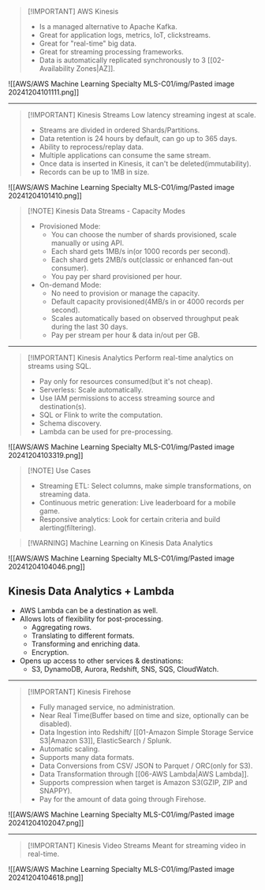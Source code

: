 
> [!IMPORTANT] AWS Kinesis
> - Is a managed alternative to Apache Kafka.
> - Great for application logs, metrics, IoT, clickstreams.
> - Great for "real-time" big data.
> - Great for streaming processing frameworks.
> - Data is automatically replicated synchronously to 3 [[02-Availability Zones|AZ]].

![[AWS/AWS Machine Learning Specialty MLS-C01/img/Pasted image 20241204101111.png]]

---


> [!IMPORTANT] Kinesis Streams
> Low latency streaming ingest at scale.
> - Streams are divided in ordered Shards/Partitions.
> - Data retention is 24 hours by default, can go up to 365 days.
> - Ability to reprocess/replay data.
> - Multiple applications can consume the same stream.
> - Once data is inserted in Kinesis, it can't be deleted(immutability).
> - Records can be up to 1MB in size.

![[AWS/AWS Machine Learning Specialty MLS-C01/img/Pasted image 20241204101410.png]]


> [!NOTE] Kinesis Data Streams - Capacity Modes
> - Provisioned Mode:
> 	- You can choose the number of shards provisioned, scale manually or using API.
> 	- Each shard gets 1MB/s in(or 1000 records per second).
> 	- Each shard gets 2MB/s out(classic or enhanced fan-out consumer).
> 	- You pay per shard provisioned per hour.
> - On-demand Mode:
> 	- No need to provision or manage the capacity.
> 	- Default capacity provisioned(4MB/s in or 4000 records per second).
> 	- Scales automatically based on observed throughput peak during the last 30 days.
> 	- Pay per stream per hour & data in/out per GB.


---


> [!IMPORTANT] Kinesis Analytics
> Perform real-time analytics on streams using SQL.
> - Pay only for resources consumed(but it's not cheap).
> - Serverless: Scale automatically.
> - Use IAM permissions to access streaming source and destination(s).
> - SQL or Flink to write the computation.
> - Schema discovery.
> - Lambda can be used for pre-processing.

![[AWS/AWS Machine Learning Specialty MLS-C01/img/Pasted image 20241204103319.png]]

> [!NOTE] Use Cases
> - Streaming ETL: Select columns, make simple transformations, on streaming data.
> - Continuous metric generation: Live leaderboard for a mobile game.
> - Responsive analytics: Look for certain criteria and build alerting(filtering).


> [!WARNING] Machine Learning on Kinesis Data Analytics

![[AWS/AWS Machine Learning Specialty MLS-C01/img/Pasted image 20241204104046.png]]

## Kinesis Data Analytics + Lambda
- AWS Lambda can be a destination as well.
- Allows lots of flexibility for post-processing.
	- Aggregating rows.
	- Translating to different formats.
	- Transforming and enriching data.
	- Encryption.
- Opens up access to other services & destinations:
	- S3, DynamoDB, Aurora, Redshift, SNS, SQS, CloudWatch.

---


> [!IMPORTANT] Kinesis Firehose
> - Fully managed service, no administration.
> - Near Real Time(Buffer based on time and size, optionally can be disabled).
> - Data Ingestion into Redshift/ [[01-Amazon Simple Storage Service S3|Amazon S3]], ElasticSearch / Splunk.
> - Automatic scaling.
> - Supports many data formats.
> - Data Conversions from CSV/ JSON to Parquet / ORC(only for S3).
> - Data Transformation through [[06-AWS Lambda|AWS Lambda]].
> - Supports compression when target is Amazon S3(GZIP, ZIP and SNAPPY).
> - Pay for the amount of data going through Firehose.

![[AWS/AWS Machine Learning Specialty MLS-C01/img/Pasted image 20241204102047.png]]

---


> [!IMPORTANT] Kinesis Video Streams
> Meant for streaming video in real-time.

![[AWS/AWS Machine Learning Specialty MLS-C01/img/Pasted image 20241204104618.png]]


